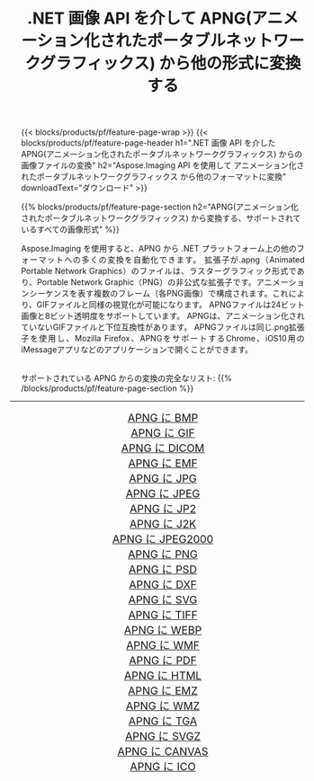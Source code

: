 ﻿---
title: .NET 画像 API を介して APNG(アニメーション化されたポータブルネットワークグラフィックス) から他の形式に変換する 
weight: 3920
url: /ja/net/conversion/from/apng/ 
lang: ja
langdirlevel: 2
locales: zh-hans,ja,it,ru,de,es,fr,nl,id,lt,pl,pt,vi,tr,ko,zh-hant,ar,hi,th,sv,cs,uk,he
description: Aspose.Imaging を使用すると、APNG(アニメーション化されたポータブルネットワークグラフィックス) から別のフォーマットに簡単に変換できます
---

{{< blocks/products/pf/feature-page-wrap >}}
{{< blocks/products/pf/feature-page-header h1=".NET 画像 API を介した APNG(アニメーション化されたポータブルネットワークグラフィックス) からの画像ファイルの変換" h2="Aspose.Imaging API を使用して アニメーション化されたポータブルネットワークグラフィックス から他のフォーマットに変換" downloadText="ダウンロード" >}}


{{% blocks/products/pf/feature-page-section  h2="APNG(アニメーション化されたポータブルネットワークグラフィックス) から変換する、サポートされているすべての画像形式" %}}
<p align=justify>Aspose.Imaging を使用すると、APNG から .NET プラットフォーム上の他のフォーマットへの多くの変換を自動化できます。 拡張子が.apng（Animated Portable Network Graphics）のファイルは、ラスターグラフィック形式であり、Portable Network Graphic（PNG）の非公式な拡張子です。アニメーションシーケンスを表す複数のフレーム（各PNG画像）で構成されます。これにより、GIFファイルと同様の視覚化が可能になります。 APNGファイルは24ビット画像と8ビット透明度をサポートしています。 APNGは、アニメーション化されていないGIFファイルと下位互換性があります。 APNGファイルは同じ.png拡張子を使用し、Mozilla Firefox、APNGをサポートするChrome、iOS10用のiMessageアプリなどのアプリケーションで開くことができます。</p>
<br/>
サポートされている APNG からの変換の完全なリスト:
{{% /blocks/products/pf/feature-page-section %}}
<div class="container-fluid productfamilypage bg-gray">
    <div class="convertypes bg-gray agp-content section">
        <div class="container">
		<hr style="margin-left:-20px;"/>
		<div class="row other-converters" style="gap: 10px;font-size: 19px;text-align:center;">
		    <div class='col-md-2 other-converter remove-lp remove-rp'><a href="/imaging/ja/net/conversion/apng-to-bmp/" style="padding:15px;">APNG に BMP</a></div><div class='col-md-2 other-converter remove-lp remove-rp'><a href="/imaging/ja/net/conversion/apng-to-gif/" style="padding:15px;">APNG に GIF</a></div><div class='col-md-2 other-converter remove-lp remove-rp'><a href="/imaging/ja/net/conversion/apng-to-dicom/" style="padding:15px;">APNG に DICOM</a></div><div class='col-md-2 other-converter remove-lp remove-rp'><a href="/imaging/ja/net/conversion/apng-to-emf/" style="padding:15px;">APNG に EMF</a></div><div class='col-md-2 other-converter remove-lp remove-rp'><a href="/imaging/ja/net/conversion/apng-to-jpg/" style="padding:15px;">APNG に JPG</a></div><div class='col-md-2 other-converter remove-lp remove-rp'><a href="/imaging/ja/net/conversion/apng-to-jpeg/" style="padding:15px;">APNG に JPEG</a></div><div class='col-md-2 other-converter remove-lp remove-rp'><a href="/imaging/ja/net/conversion/apng-to-jp2/" style="padding:15px;">APNG に JP2</a></div><div class='col-md-2 other-converter remove-lp remove-rp'><a href="/imaging/ja/net/conversion/apng-to-j2k/" style="padding:15px;">APNG に J2K</a></div><div class='col-md-2 other-converter remove-lp remove-rp'><a href="/imaging/ja/net/conversion/apng-to-jpeg2000/" style="padding:15px;">APNG に JPEG2000</a></div><div class='col-md-2 other-converter remove-lp remove-rp'><a href="/imaging/ja/net/conversion/apng-to-png/" style="padding:15px;">APNG に PNG</a></div><div class='col-md-2 other-converter remove-lp remove-rp'><a href="/imaging/ja/net/conversion/apng-to-psd/" style="padding:15px;">APNG に PSD</a></div><div class='col-md-2 other-converter remove-lp remove-rp'><a href="/imaging/ja/net/conversion/apng-to-dxf/" style="padding:15px;">APNG に DXF</a></div><div class='col-md-2 other-converter remove-lp remove-rp'><a href="/imaging/ja/net/conversion/apng-to-svg/" style="padding:15px;">APNG に SVG</a></div><div class='col-md-2 other-converter remove-lp remove-rp'><a href="/imaging/ja/net/conversion/apng-to-tiff/" style="padding:15px;">APNG に TIFF</a></div><div class='col-md-2 other-converter remove-lp remove-rp'><a href="/imaging/ja/net/conversion/apng-to-webp/" style="padding:15px;">APNG に WEBP</a></div><div class='col-md-2 other-converter remove-lp remove-rp'><a href="/imaging/ja/net/conversion/apng-to-wmf/" style="padding:15px;">APNG に WMF</a></div><div class='col-md-2 other-converter remove-lp remove-rp'><a href="/imaging/ja/net/conversion/apng-to-pdf/" style="padding:15px;">APNG に PDF</a></div><div class='col-md-2 other-converter remove-lp remove-rp'><a href="/imaging/ja/net/conversion/apng-to-html/" style="padding:15px;">APNG に HTML</a></div><div class='col-md-2 other-converter remove-lp remove-rp'><a href="/imaging/ja/net/conversion/apng-to-emz/" style="padding:15px;">APNG に EMZ</a></div><div class='col-md-2 other-converter remove-lp remove-rp'><a href="/imaging/ja/net/conversion/apng-to-wmz/" style="padding:15px;">APNG に WMZ</a></div><div class='col-md-2 other-converter remove-lp remove-rp'><a href="/imaging/ja/net/conversion/apng-to-tga/" style="padding:15px;">APNG に TGA</a></div><div class='col-md-2 other-converter remove-lp remove-rp'><a href="/imaging/ja/net/conversion/apng-to-svgz/" style="padding:15px;">APNG に SVGZ</a></div><div class='col-md-2 other-converter remove-lp remove-rp'><a href="/imaging/ja/net/conversion/apng-to-canvas/" style="padding:15px;">APNG に CANVAS</a></div><div class='col-md-2 other-converter remove-lp remove-rp'><a href="/imaging/ja/net/conversion/apng-to-ico/" style="padding:15px;">APNG に ICO</a></div>
                </div>
        </div>
    </div>
</div>
<br/>


